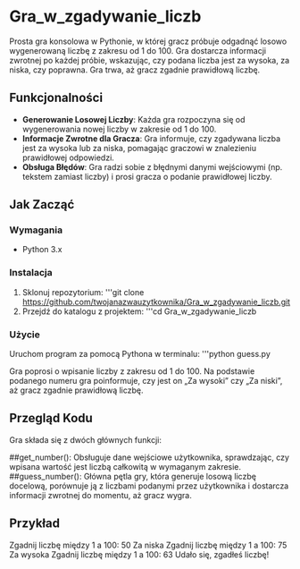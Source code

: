 # Gra_w_zgadywanie_liczb

Prosta gra konsolowa w Pythonie, w której gracz próbuje odgadnąć losowo wygenerowaną liczbę z zakresu od 1 do 100. Gra dostarcza informacji zwrotnej po każdej próbie, wskazując, czy podana liczba jest za wysoka, za niska, czy poprawna. Gra trwa, aż gracz zgadnie prawidłową liczbę.

## Funkcjonalności

- **Generowanie Losowej Liczby**: Każda gra rozpoczyna się od wygenerowania nowej liczby w zakresie od 1 do 100.
- **Informacje Zwrotne dla Gracza**: Gra informuje, czy zgadywana liczba jest za wysoka lub za niska, pomagając graczowi w znalezieniu prawidłowej odpowiedzi.
- **Obsługa Błędów**: Gra radzi sobie z błędnymi danymi wejściowymi (np. tekstem zamiast liczby) i prosi gracza o podanie prawidłowej liczby.

## Jak Zacząć

### Wymagania

- Python 3.x

### Instalacja

1. Sklonuj repozytorium:
   '''git clone https://github.com/twojanazwauzytkownika/Gra_w_zgadywanie_liczb.git
2. Przejdź do katalogu z projektem:
   '''cd Gra_w_zgadywanie_liczb

### Użycie

Uruchom program za pomocą Pythona w terminalu:
'''python guess.py

Gra poprosi o wpisanie liczby z zakresu od 1 do 100. Na podstawie podanego numeru gra poinformuje, czy jest on „Za wysoki” czy „Za niski”, aż gracz zgadnie prawidłową liczbę.

## Przegląd Kodu
Gra składa się z dwóch głównych funkcji:

##get_number(): Obsługuje dane wejściowe użytkownika, sprawdzając, czy wpisana wartość jest liczbą całkowitą w wymaganym zakresie.
##guess_number(): Główna pętla gry, która generuje losową liczbę docelową, porównuje ją z liczbami podanymi przez użytkownika i dostarcza informacji zwrotnej do momentu, aż gracz wygra.

## Przykład
Zgadnij liczbę między 1 a 100: 50
Za niska
Zgadnij liczbę między 1 a 100: 75
Za wysoka
Zgadnij liczbę między 1 a 100: 63
Udało się, zgadłeś liczbę!
```
```
